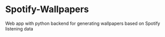 # Spotify-Wallpapers
Web app with python backend for generating wallpapers based on Spotify listening data
